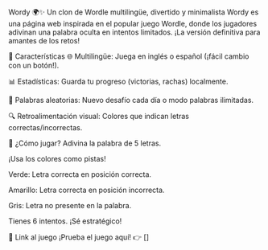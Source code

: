 Wordy 🌍✨
Un clon de Wordle multilingüe, divertido y minimalista
Wordy es una página web inspirada en el popular juego Wordle, 
donde los jugadores adivinan una palabra oculta en intentos limitados. 
¡La versión definitiva para amantes de los retos!

🚀 Características
🌐 Multilingüe: Juega en inglés o español (¡fácil cambio con un botón!).

📊 Estadísticas: Guarda tu progreso (victorias, rachas) localmente.

🎲 Palabras aleatorias: Nuevo desafío cada día o modo palabras ilimitadas.

🔍 Retroalimentación visual: Colores que indican letras correctas/incorrectas.

📌 ¿Cómo jugar?
Adivina la palabra de 5 letras.

¡Usa los colores como pistas!

Verde: Letra correcta en posición correcta.

Amarillo: Letra correcta en posición incorrecta.

Gris: Letra no presente en la palabra.

Tienes 6 intentos. ¡Sé estratégico!

🔗 Link al juego
¡Prueba el juego aquí! 👉 []
